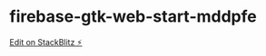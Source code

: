 # firebase-gtk-web-start-mddpfe

[Edit on StackBlitz ⚡️](https://stackblitz.com/edit/firebase-gtk-web-start-mddpfe)